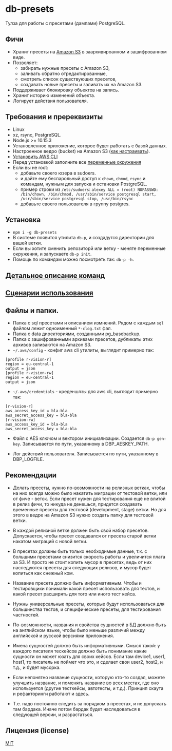 # db-presets

Тулза для работы с пресетами (дампами) PostgreSQL.

## Фичи

* Хранит пресеты на [Amazon S3](https://aws.amazon.com/s3/) в заархивироанном и зашифрованном виде.
* Позволяет:
    * забирать нужные пресеты с Amazon S3,
    * заливать обратно отредактированные,
    * смотреть список существующих пресетов,
    * создавать новые пресеты и заливать их на Amazon S3.
* Поддерживает блокировку объектов на запись.
* Хранит историю изменений объекта.
* Логирует действия пользователя.

## Требования и пререквизиты

* Linux
* xz, rsync, PostgreSQL.
* Node.js >= 10.15.3
* Установленное приложение, которое будет работать с базой данных.
* Настроенное ведро (bucket) на Amazon S3 ([как настраивать](docs/amazon-s3-setup.md)).
* [Установить AWS CLI](https://docs.aws.amazon.com/cli/latest/userguide/cli-chap-install.html)
* Перед установкой заполните все [переменные окружения](docs/env-vars.md)
* Если вы не root:
    * добавьте своего юзера в sudoers.
    * и дайте ему беспарольный доступ к `chown`, `chmod`, `rsync` и командам, нужным для запуска и остановки PostgreSQL.
    * пример строки из `/etc/sudoers`: `alexey ALL = (root) NOPASSWD: /bin/chown, /bin/chmod, /usr/sbin/service postgresql start, /usr/sbin/service postgresql stop, /usr/bin/rsync`
    * добавьте своего пользователя в группу postgres.

## Установка

* `npm i -g db-presets`
* В системе появится утилита `db-p`, и создадутся директории для вашей ветки.
* Если вы хотите сменить репозиторй или ветку - меняте переменные окружения, и запускаете `db-p init`.
* Помощь по командам можно посмотреть так: `db-p -h`.

## [Детальное описание команд](docs/cmds-help.md)

## [Сценарии использования](docs/use-cases.md)

## Файлы и папки.

* Папка с sql пресетами и описанием измнений.
Рядом с каждым `sql` файлом лежит одноименный `*-clog.txt` фал.
* Папка с data директориями, созданными pg_basebackup.
* Папка c зашифрованными архивами пресетов, дубликаты этих архивов заливаются на Amazon S3.
* `~/.aws/config` - конфиг aws cli утилиты, выглядит примерно так:

```
[profile r-vision-r]
region = eu-central-1
output = json
[profile r-vision-rw]
region = eu-central-1
output = json
```
* `~/.aws/credentials` - креденшлзы для aws cli, выглядит примерно так:

```
[r-vision-r]
aws_access_key_id = bla-bla
aws_secret_access_key = bla-bla
[r-vision-rw]
aws_access_key_id = bla-bla
aws_secret_access_key = bla-bla
```

* Файл с AES ключом и вектором инициализации. Создается `db-p gen-key`. Записывается по пути, указанному в DBP_AESKEY_PATH.

* Лог действий пользователя. Записывается по пути, указанному в DBP_LOGFILE.

## Рекомендации

* Делать пресеты, нужно по-возможности на релизных ветках, чтобы на них всегда можно было накатить миграции от тестовой ветки,
или от фиче - веток. Если пресет нужен для тестирования ещё не влитой в релиз фичи, то никуда не денешься, придется создавать
временные пресеты для тестовой (development, stage) ветки. Но для этого в ведре на Amazon S3 нужно создать папку для тестовой ветки.

* В каждой релизной ветке должен быть свой набор пресетов. Допускается, чтобы пресет создавался от пресета старой ветки накатом
миграций с новой ветки.

* В пресетах должны быть только необходимые данные,
  т.к. с большими пресетами снизится скорость работы и увеличится плата за S3.
  И просто не стоит копить мусор в пресетах, ведь от них наследуются пресеты для следующих релизов,
  и мусор будет копиться как снежный ком.

* Название пресета должно быть информативным. Чтобы и тестировщики понимали какой пресет использовать для тестов,
и какой пресет расширять для того или иного тест кейса.

* Нужны универсальные пресеты, которые будут использоваться для большинства тестов, и специфические пресеты, для тестирования частностей.

* По-возможности, названия и свойства сущностей в БД должно быть на английском языке,
чтобы было меньше различий между английской и русской версиями приложения.

* Имена сущностей должно быть информативными.
Смысл такой: у каждого писателя тескейсов должно быть понимание какие сущности он может юзать для своих кейсов.
Если там device1, user1, host1, то писатель не поймет что это, и сделает свои user2, host2, и т.д., и будет мусорка.

* Если непонятно название сущности, которую кто-то создал, можете улучшить название, и поменять название во всех местах,
где оно используется (другие тесткейсы, автотесты, и т.д.). Принцип скаута и рефакторинги работают и здесь.

* Т.е. надо постоянно следить за порядком в пресетах, и не допускать там бардака. Иначе потом бардак будет наследоваться
в следующей версии, и разрастаться.

## Лицензия (license)

[MIT](LICENSE)
